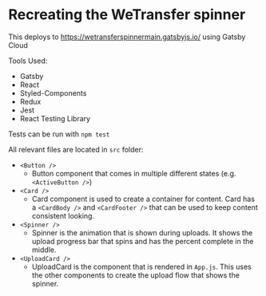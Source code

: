 # Recreating the WeTransfer spinner

This deploys to https://wetransferspinnermain.gatsbyjs.io/ using Gatsby Cloud

Tools Used:

- Gatsby
- React
- Styled-Components
- Redux
- Jest
- React Testing Library

Tests can be run with `npm test`

All relevant files are located in `src` folder:

- `<Button />`
  - Button component that comes in multiple different states (e.g. `<ActiveButton />`)
- `<Card />`
  - Card component is used to create a container for content. Card has a `<CardBody />` and `<CardFooter />` that can be used to keep content consistent looking.
- `<Spinner />`
  - Spinner is the animation that is shown during uploads. It shows the upload progress bar that spins and has the percent complete in the middle.
- `<UploadCard />`
  - UploadCard is the component that is rendered in `App.js`. This uses the other components to create the upload flow that shows the spinner.
